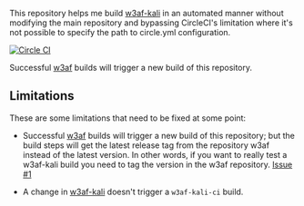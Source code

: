 This repository helps me build [w3af-kali](https://github.com/andresriancho/w3af-kali)
in an automated manner without modifying the main repository and bypassing CircleCI's
limitation where it's not possible to specify the path to circle.yml configuration.

[![Circle CI](https://circleci.com/gh/andresriancho/w3af-kali-ci.svg?style=svg)](https://circleci.com/gh/andresriancho/w3af-kali-ci)

Successful [w3af](https://github.com/andresriancho/w3af) builds will trigger a new
build of this repository.

## Limitations

These are some limitations that need to be fixed at some point:

 * Successful [w3af](https://github.com/andresriancho/w3af) builds will trigger a new
   build of this repository; but the build steps will get the latest release tag from
   the repository w3af instead of the latest version. In other words, if you want to
   really test a w3af-kali build you need to tag the version in the w3af repository.
   [Issue #1](https://github.com/andresriancho/w3af-kali-ci/issues/1)
   
 * A change in [w3af-kali](https://github.com/andresriancho/w3af-kali) doesn't
   trigger a `w3af-kali-ci` build.
